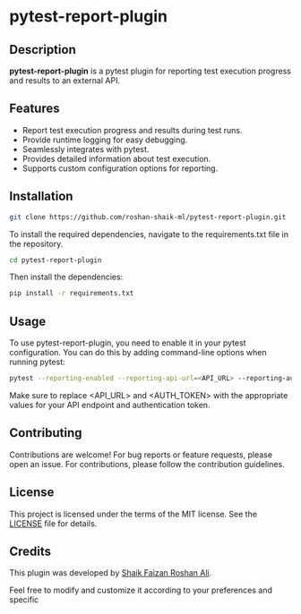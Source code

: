 # pytest-report-plugin

## Description

**pytest-report-plugin** is a pytest plugin for reporting test execution progress and results to an external API.

## Features

- Report test execution progress and results during test runs.
- Provide runtime logging for easy debugging.
- Seamlessly integrates with pytest.
- Provides detailed information about test execution.
- Supports custom configuration options for reporting.

## Installation

```bash
git clone https://github.com/roshan-shaik-ml/pytest-report-plugin.git
```
To install the required dependencies, navigate to the requirements.txt file in the repository.
```bash
cd pytest-report-plugin
```
Then install the dependencies:
```bash
pip install -r requirements.txt
```
## Usage

To use pytest-report-plugin, you need to enable it in your pytest configuration. You can do this by adding command-line options when running pytest:

```bash
pytest --reporting-enabled --reporting-api-url=<API_URL> --reporting-auth-token=<AUTH_TOKEN>
```
Make sure to replace <API_URL> and <AUTH_TOKEN> with the appropriate values for your API endpoint and authentication token.

## Contributing

Contributions are welcome! For bug reports or feature requests, please open an issue. For contributions, please follow the contribution guidelines.
## License

This project is licensed under the terms of the MIT license. See the [LICENSE](https://github.com/roshan-shaik-ml/pytest-report-plugin/blob/main/LICENSE) file for details.
## Credits

This plugin was developed by [Shaik Faizan Roshan Ali](https://github.com/roshan-shaik-ml/).

Feel free to modify and customize it according to your preferences and specific
